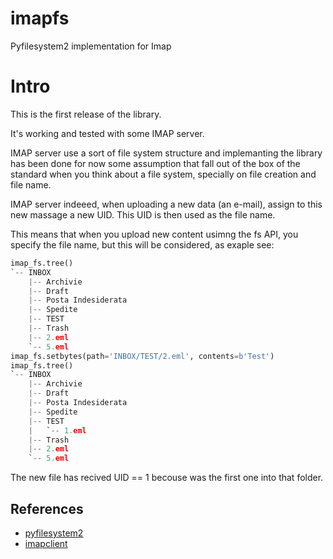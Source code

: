 # imapfs
Pyfilesystem2 implementation for Imap

Intro
=====

This is the first release of the library.

It's working and tested with some IMAP server.

IMAP server use a sort of file system structure and implemanting the library has been done for now some assumption that fall out of the box of the standard when you think about a file system, specially on file creation and file name.

IMAP server indeeed, when uploading a new data (an e-mail), assign to this new massage a new UID. This UID is then used as the file name.

This means that when you upload new content usimng the fs API, you specify the file name, but this will be considered, as exaple see:

```python
imap_fs.tree()
`-- INBOX
    |-- Archivie
    |-- Draft
    |-- Posta Indesiderata
    |-- Spedite
    |-- TEST
    |-- Trash
    |-- 2.eml
    `-- 5.eml
imap_fs.setbytes(path='INBOX/TEST/2.eml', contents=b'Test')
imap_fs.tree()
`-- INBOX
    |-- Archivie
    |-- Draft
    |-- Posta Indesiderata
    |-- Spedite
    |-- TEST
    |   `-- 1.eml
    |-- Trash
    |-- 2.eml
    `-- 5.eml
```

The new file has recived UID == 1 becouse was the first one into that folder.



References
----------

* [pyfilesystem2](https://github.com/PyFilesystem/pyfilesystem2)
* [imapclient](https://github.com/mjs/imapclient)

